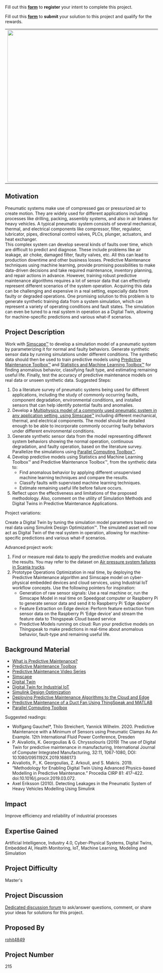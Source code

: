 Fill out this <strong>[form](https://www.mathworks.com/academia/student-challenge/mathworks-excellence-in-innovation-signup.html?tfa_1=Digital%20Twin%20and%20Predictive%20Maintenance%20of%20Pneumatic%20Systems&tfa_2=215)</strong> to **register** your intent to complete this project.

Fill out this <strong>[form](https://www.mathworks.com/academia/student-challenge/mathworks-excellence-in-innovation-submission-form.html?tfa_1=Digital%20Twin%20and%20Predictive%20Maintenance%20of%20Pneumatic%20Systems&tfa_2=215)</strong> to **submit** your solution to this project and qualify for the rewards.

<table>
<td><img src="https://gist.githubusercontent.com/robertogl/e0115dc303472a9cfd52bbbc8edb7665/raw/pneumaticSys.jpg"  width=500 /></td>
<td><p><h1>Digital Twin and Predictive Maintenance of Pneumatic Systems</h1></p>
<p>Predict faults in pneumatic systems using simulation and AI/machine learning.</p>
</table>

## Motivation

Pneumatic systems make use of compressed gas or pressurized air to create motion. They are widely used for different applications including processes like drilling, packing, assembly systems, and also in air brakes for heavy vehicles.  A typical pneumatic system consists of several mechanical, thermal, and electrical components like compressor, filter, regulator, lubricator, pipes, directional control valves, PLCs, plunger, actuators, and heat exchanger.  
This complex system can develop several kinds of faults over time, which are difficult to predict and diagnose. These include problems like air leakage, air choke, damaged filter, faulty valves, etc. All this can lead to production downtime and other business losses. Predictive Maintenance techniques using machine learning, provide promising possibilities to make data-driven decisions and take required maintenance, inventory planning, and repair actions in advance. However, training robust predictive maintenance algorithms requires a lot of sensor data that can effectively represent different scenarios of the system operation. Acquiring this data can be challenging and expensive in a real setting, especially data from faulty or degraded operations.
One promising solution to this problem is to generate synthetic training data from a system simulation, which can represent a variety of operating conditions and fault states. The simulation can even be tuned to a real system in operation as a Digital Twin, allowing for machine-specific predictions and various what-if scenarios.

## Project Description

Work with [Simscape™](https://www.mathworks.com/products/simscape.html) to develop a simulation model of a pneumatic system by parameterizing it for normal and faulty behaviors. Generate synthetic sensor data by running simulations under different conditions. The synthetic data should then be used to train predictive models using [Predictive Maintenance Toolbox™](https://www.mathworks.com/products/predictive-maintenance.html) and [Statistics and Machine Learning Toolbox™](https://www.mathworks.com/products/statistics.html) for finding anomalous behavior, classifying fault type, and estimating remaining useful life. Finally, test the accuracy of predictive maintenance models on real data or unseen synthetic data. 
Suggested Steps: 
1. Do a literature survey of pneumatic systems being used for different applications, including the study of commonly occurring faults, component degradation, environmental conditions, and installed sensors that can help identify potential faults and anomalies.  
2. Develop a [Multiphysics model of a commonly used pneumatic system in any application setting, using Simscape™](https://www.mathworks.com/help/predmaint/ug/generate-and-use-simulated-data-ensemble.html)   including different mechanical, thermal, and electrical components. The model should be detailed enough to be able to incorporate commonly occurring faulty behaviors under different environmental conditions. 
3. Generate synthetic sensor data from the model representing different system behaviors showing the normal operation, continuous degradation, and faulty operation, based on the literature survey. Parallelize the simulations using [Parallel Computing Toolbox™](https://www.mathworks.com/products/parallel-computing.html). 
4. Develop predictive models using Statistics and Machine Learning Toolbox™ and Predictive Maintenance Toolbox™, from the synthetic data to:
    - Find anomalous behavior by applying different unsupervised machine learning techniques and compare the results.
    - Classify faults with supervised machine learning techniques.
    - Estimate remaining useful life before failure occurs.  
6. Reflect upon the effectiveness and limitations of the proposed methodology. Also, comment on the utility of Simulation Methods and Digital Twins in Predictive Maintenance Applications.  

Project variations:

Create a Digital Twin by tuning the simulation model parameters based on real data using Simulink Design Optimization™. The simulated asset will now act as Digital Twin of the real system in operation, allowing for machine-specific predictions and various what-if scenarios.


Advanced project work: 
1. Find or measure real data to apply the predictive models and evaluate the results. You may refer to the dataset on [Air pressure system failures in Scania trucks](https://www.kaggle.com/uciml/aps-failure-at-scania-trucks-data-set). 
2. Prototype Operations Optimization in real time, by deploying the Predictive Maintenance algorithm and Simscape model on cyber-physical embedded devices and cloud services, using Industrial IoT workflow concepts. Use the following pointers for inspiration: 
     - Generation of raw sensor signals: Use a real machine or, run the Simscape Model in real time on Speedgoat computer or Raspberry Pi to generate sensor data and send it to Raspberry Pi ‘Edge device’ 
     - Feature Extraction on Edge device: Perform feature extraction from sensor data on the Raspberry Pi ‘Edge device’ and stream the feature data to Thingspeak Cloud based service
     - Predictive Models running on cloud: Run your predictive models on Thingspeak to make predictions in real-time about anomalous behavior, fault-type and remaining useful life.     


## Background Material

-	[What is Predictive Maintenance?]( https://www.mathworks.com/discovery/predictive-maintenance-matlab.html)
-	[Predictive Maintenance Toolbox](https://www.mathworks.com/products/predictive-maintenance.html)
-	[Predictive Maintenance Video Series](https://www.mathworks.com/videos/series/predictive-maintenance-tech-talk-series.html) 
-	[Simscape](https://www.mathworks.com/products/simscape.html) 
-	[Digital Twin](https://www.mathworks.com/discovery/digital-twin.html)
-	[Digital Twin for Industrial IoT]( https://www.mathworks.com/content/dam/mathworks/mathworks-dot-com/images/events/matlabexpo/online/2020/matlab-expo-2020-digital-twins-iiot.pdf)
-	[Simulink Design Optimization](https://www.mathworks.com/products/sl-design-optimization.html)
-	[Deploying Predictive Maintenance Algorithms to the Cloud and Edge](https://www.mathworks.com/company/newsletters/articles/deploying-predictive-maintenance-algorithms-to-the-cloud-and-edge.html)
-	[Predictive Maintenance of a Duct Fan Using ThingSpeak and MATLAB](https://www.mathworks.com/videos/predictive-maintenance-of-a-duct-fan-using-thingspeak-and-matlab-1542018024279.html)
-	[Parallel Computing Toolbox](https://www.mathworks.com/products/parallel-computing.html)

Suggested readings:
-	Wolfgang Gauchel*, Thilo Streichert, Yannick Wilhelm. 2020. Predictive Maintenance with a Minimum of Sensors using Pneumatic Clamps As An Example. 12th International Fluid Power Conference, Dresden
-	P. Aivaliotis, K. Georgoulias & G. Chryssolouris (2019) The use of Digital Twin for predictive maintenance in manufacturing, International Journal of Computer Integrated Manufacturing, 32:11, 1067-1080, DOI: 10.1080/0951192X.2019.1686173 
-	Aivaliotis, P., K. Georgoulias, Z. Arkouli, and S. Makris. 2019. “Methodology for Enabling Digital Twin Using Advanced Physics-based Modelling in Predictive Maintenance.” Procedia CIRP 81: 417–422. doi:10.1016/j.procir.2019.03.072.
-	Axel Eriksson (2010). Detecting Leakages in the Pneumatic System of Heavy Vehicles Modelling Using Simulink


## Impact

Improve efficiency and reliability of industrial processes 


## Expertise Gained 

Artificial Intelligence, Industry 4.0, Cyber-Physical Systems, Digital Twins, Embedded AI, Health Monitoring, IoT, Machine Learning, Modeling and Simulation


## Project Difficulty

Master's

## Project Discussion

[Dedicated discussion forum](https://github.com/mathworks/MathWorks-Excellence-in-Innovation/discussions/46) to ask/answer questions, comment, or share your ideas for solutions for this project.

## Proposed By
[rohit4849](https://github.com/rohit4849)

## Project Number

215
